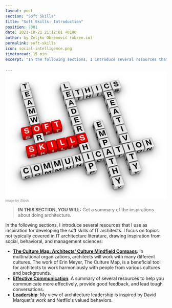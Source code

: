 ```yaml
---
layout: post
section: "Soft Skills"
title: "Soft Skills: Introduction"
position: 7001
date: 2021-10-21 21:12:01 +0100
author: by Željko Obrenović (obren.io)
permalink: soft-skills
icon: social-intelligence.png
timetoread: 15 min
excerpt: "In the following sections, I introduce several resources that I use as inspiration for developing the soft skills of IT architects."

---
```

<img style="margin-top: -20px; width: 100%; height: 400px; object-fit: cover" 
     src="assets/images/iStock-1201288484.jpg">
<div style="font-size: 70%; margin-top: -16px; color: grey; margin-bottom: 12px">
Image by iStock
</div>
<style>
 .quote {
     border-left: 8px solid #d9ead3;
     padding-left: 36px;
     margin-top: 30px;
     margin-bottom: 40px;
     font-size: 140%;
     font-style: normal;
     color:#888;
 }
    @media only screen and (max-width: 768px) {
        [class= "quote"] {
            display: none;
        }
    }
</style>

> **IN THIS SECTION, YOU WILL:**  Get a summary of the inspirations about doing architecture.

In the following sections, I introduce several resources that I use as inspiration for developing the soft skills of IT architects. I focus on topics not typically covered in IT architecture literature, drawing inspiration from social, behavioral, and management sciences:

* **[The Culture Map: Architects' Culture Mindfield Compass](culture-map)**: In multinational organizations, architects will work with many different cultures. The work of Erin Meyer, The Culture Map, is a beneficial tool for architects to work harmoniously with people from various cultures and backgrounds.
* **[Effective Communication](communication)**: A summary of several resources to help you communicate more effectively, provide good feedback, and lead tough conversations.
* **[Leadership](leadership)**: My view of architecture leadership is inspired by David Marquet's work and Netflix's valued behaviors.

